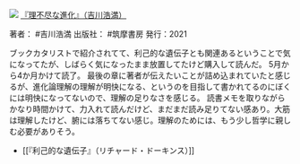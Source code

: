 ![](https://gyazo.com/1e2e460115e5c891e91b2c21f3508b17.jpg)
[『理不尽な進化』（吉川浩満）](https://amzn.to/4d4nKLQ)

著者： #吉川浩満 
出版社： #筑摩書房 
発行：2021

ブックカタリストで紹介されてて、利己的な遺伝子とも関連あるということで気になってたが、しばらく気になったまま放置してたけど購入して読んだ。
5月から4か月かけて読了。
最後の章に著者が伝えたいことが詰め込まれていたと感じるが、進化論理解の理解が明快になる、というのを目指して書かれてるのにぼくには明快になってないので、理解の足りなさを感じる。
読書メモを取りながらかなり時間かけて、力入れて読んだけど、まだまだ読み足りてない感あり。大筋は理解したけど、腑には落ちてない感じ。理解のためには、もう少し哲学に親しむ必要がありそう。

- [[『利己的な遺伝子』（リチャード・ドーキンス）]]